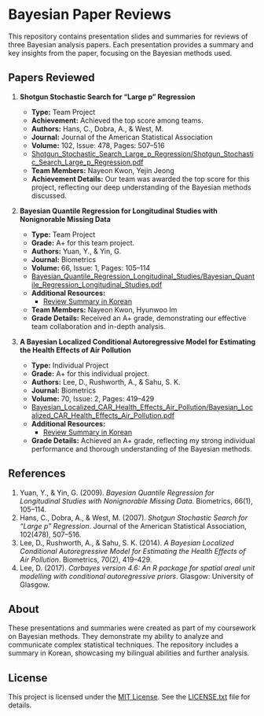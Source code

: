 # Bayesian Paper Reviews

This repository contains presentation slides and summaries for reviews of three Bayesian analysis papers. Each presentation provides a summary and key insights from the paper, focusing on the Bayesian methods used.

## Papers Reviewed

1. **Shotgun Stochastic Search for “Large p” Regression**
   - **Type:** Team Project
   - **Achievement:** Achieved the top score among teams.
   - **Authors:** Hans, C., Dobra, A., & West, M.
   - **Journal:** Journal of the American Statistical Association
   - **Volume:** 102, Issue: 478, Pages: 507–516
   - [Shotgun_Stochastic_Search_Large_p_Regression/Shotgun_Stochastic_Search_Large_p_Regression.pdf](Shotgun_Stochastic_Search_Large_p_Regression/Shotgun_Stochastic_Search_Large_p_Regression.pdf)
   - **Team Members:** Nayeon Kwon, Yejin Jeong
   - **Achievement Details:** Our team was awarded the top score for this project, reflecting our deep understanding of the Bayesian methods discussed.

2. **Bayesian Quantile Regression for Longitudinal Studies with Nonignorable Missing Data**
   - **Type:** Team Project
   - **Grade:** A+ for this team project.
   - **Authors:** Yuan, Y., & Yin, G.
   - **Journal:** Biometrics
   - **Volume:** 66, Issue: 1, Pages: 105–114
   - [Bayesian_Quantile_Regression_Longitudinal_Studies/Bayesian_Quantile_Regression_Longitudinal_Studies.pdf](Bayesian_Quantile_Regression_Longitudinal_Studies/Bayesian_Quantile_Regression_Longitudinal_Studies.pdf)
   - **Additional Resources:**
     - [Review Summary in Korean](Bayesian_Quantile_Regression_Longitudinal_Studies/Bayesian_Quantile_Regression_Review_Korean.pdf)
   - **Team Members:** Nayeon Kwon, Hyunwoo Im
   - **Grade Details:** Received an A+ grade, demonstrating our effective team collaboration and in-depth analysis.

3. **A Bayesian Localized Conditional Autoregressive Model for Estimating the Health Effects of Air Pollution**
   - **Type:** Individual Project
   - **Grade:** A+ for this individual project.
   - **Authors:** Lee, D., Rushworth, A., & Sahu, S. K.
   - **Journal:** Biometrics
   - **Volume:** 70, Issue: 2, Pages: 419–429
   - [Bayesian_Localized_CAR_Health_Effects_Air_Pollution/Bayesian_Localized_CAR_Health_Effects_Air_Pollution.pdf](Bayesian_Localized_CAR_Health_Effects_Air_Pollution/Bayesian_Localized_CAR_Health_Effects_Air_Pollution.pdf)
   - **Additional Resources:**
     - [Review Summary in Korean](Bayesian_Localized_CAR_Health_Effects_Air_Pollution/Bayesian_Localized_CAR_Health_Effects_Air_Pollution_KR_Summary.pdf)
   - **Grade Details:** Achieved an A+ grade, reflecting my strong individual performance and thorough understanding of the Bayesian methods.

## References

1. Yuan, Y., & Yin, G. (2009). *Bayesian Quantile Regression for Longitudinal Studies with Nonignorable Missing Data*. Biometrics, 66(1), 105–114.
2. Hans, C., Dobra, A., & West, M. (2007). *Shotgun Stochastic Search for “Large p” Regression*. Journal of the American Statistical Association, 102(478), 507–516.
3. Lee, D., Rushworth, A., & Sahu, S. K. (2014). *A Bayesian Localized Conditional Autoregressive Model for Estimating the Health Effects of Air Pollution*. Biometrics, 70(2), 419–429.
4. Lee, D. (2017). *Carbayes version 4.6: An R package for spatial areal unit modelling with conditional autoregressive priors*. Glasgow: University of Glasgow.

## About

These presentations and summaries were created as part of my coursework on Bayesian methods. They demonstrate my ability to analyze and communicate complex statistical techniques. The repository includes a summary in Korean, showcasing my bilingual abilities and further analysis.

## License

This project is licensed under the [MIT License](LICENSE.txt). See the [LICENSE.txt](LICENSE.txt) file for details.